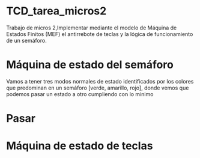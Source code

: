 # TCD_tarea_micros2
Trabajo de micros 2,Implementar mediante el modelo de Máquina de Estados Finitos (MEF) el antirrebote de teclas y la lógica de funcionamiento de un semáforo.

# Máquina de estado del semáforo
  Vamos a tener tres modos normales de estado identificados por los colores que predominan en un semáforo [verde, amarillo, rojo], donde vemos que podemos pasar un estado a otro cumpliendo con lo minimo
  # Pasar 
# Máquina de estado de teclas
